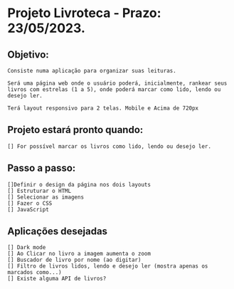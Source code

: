 # Projeto Livroteca - Prazo: 23/05/2023.

## Objetivo: 
    Consiste numa aplicação para organizar suas leituras.

    Será uma página web onde o usuário poderá, inicialmente, rankear seus livros com estrelas (1 a 5), onde poderá marcar como lido, lendo ou desejo ler.

    Terá layout responsivo para 2 telas. Mobile e Acima de 720px

## Projeto estará pronto quando:
    [] For possível marcar os livros como lido, lendo ou desejo ler.

## Passo a passo: 
    []Definir o design da página nos dois layouts
    [] Estruturar o HTML
    [] Selecionar as imagens
    [] Fazer o CSS
    [] JavaScript

## Aplicações desejadas
    [] Dark mode
    [] Ao Clicar no livro a imagem aumenta o zoom
    [] Buscador de livro por nome (ao digitar)
    [] Filtro de livros lidos, lendo e desejo ler (mostra apenas os marcados como...)
    [] Existe alguma API de livros?
